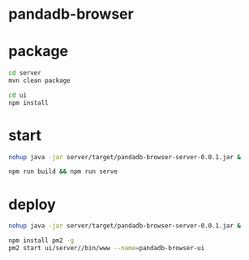 # pandadb-browser

# package
```sh
cd server
mvn clean package

cd ui
npm install 
```
# start
```sh
nohup java -jar server/target/pandadb-browser-server-0.0.1.jar &

npm run build && npm run serve
```
# deploy
```sh
nohup java -jar server/target/pandadb-browser-server-0.0.1.jar &

npm install pm2 -g
pm2 start ui/server//bin/www --name=pandadb-browser-ui
```